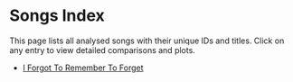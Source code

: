 # Songs Index

This page lists all analysed songs with their unique IDs and titles.
Click on any entry to view detailed comparisons and plots.

- [I Forgot To Remember To Forget](./iftrtf.md)
